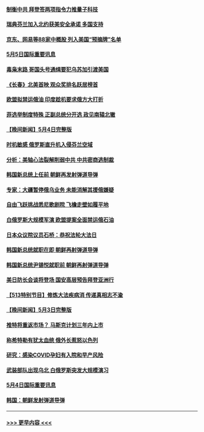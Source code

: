 #### [制衡中共 拜登签两项指令力推量子科技](../pages/prog202/a103418383.md?t=05051901) 
#### [瑞典芬兰加入北约获美安全承诺 多国支持](../pages/prog202/a103418401.md?t=05051901) 
#### [京东、网易等88家中概股 列入美国“预摘牌”名单](../pages/prog202/a103418453.md?t=05051901) 
#### [5月5日国际重要讯息](../pages/prog202/a103418358.md?t=05051901) 
#### [毒枭末路 哥国头号通缉要犯乌苏加引渡美国](../pages/prog202/a103418309.md?t=05051901) 
#### [《长春》北美首映 观众奖排名跃居榜首](../pages/prog202/a103418279.md?t=05051901) 
#### [欧盟拟禁运俄油 印度趁机要求俄方大打折](../pages/prog202/a103418250.md?t=05051901) 
#### [菲选举制度特殊 正副总统分开选 政见南辕北辙](../pages/prog202/a103418227.md?t=05051901) 
#### [【晚间新闻】5月4日完整版](../pages/prog202/a103418096.md?t=05051901) 
#### [时机敏感 俄罗斯直升机入侵芬兰空域](../pages/prog202/a103418186.md?t=05051901) 
#### [分析：美轴心法裂解削弱中共 中共密商逃制裁](../pages/prog202/a103418112.md?t=05051901) 
#### [韩国新总统上任前 朝鲜再发射弹道导弹](../pages/prog202/a103418038.md?t=05051901) 
#### [专家：大疆暂停俄乌业务 未能消解其援俄嫌疑](../pages/prog202/a103417906.md?t=05051901) 
#### [自由飞跃挑战悉尼歌剧院 飞檐走壁如履平地](../pages/prog202/a103417915.md?t=05051901) 
#### [白俄罗斯大规模军演 欧盟提案全面禁运俄石油](../pages/prog202/a103417731.md?t=05051901) 
#### [日本众议院议员石桥：恭祝法轮大法日](../pages/prog202/a103417882.md?t=05051901) 
#### [韩国新总统就职在即 朝鲜再射弹道导弹](../pages/prog202/a103417834.md?t=05051901) 
#### [韩国新总统尹锡悦就职前 朝鲜再射弹道导弹](../pages/prog202/a103417732.md?t=05051901) 
#### [美日防长会谈将登场 国安高层预告拜登亚洲行](../pages/prog202/a103417590.md?t=05051901) 
#### [【513特别节目】修炼大法疾病消 传递真相志不渝](../pages/prog202/a103417580.md?t=05051901) 
#### [【晚间新闻】5月3日完整版](../pages/prog202/a103417119.md?t=05051901) 
#### [推特将重返市场？ 马斯克计划三年内上市](../pages/prog202/a103417476.md?t=05051901) 
#### [称希特勒有犹太血统 俄外长惹怒以色列](../pages/prog202/a103417468.md?t=05051901) 
#### [研究：感染COVID孕妇有入院和早产风险](../pages/prog202/a103417457.md?t=05051901) 
#### [武装部队出现乌北 白俄罗斯突发大规模演习](../pages/prog202/a103417383.md?t=05051901) 
#### [5月4日国际重要讯息](../pages/prog202/a103417395.md?t=05051901) 
#### [韩国：朝鲜发射弹道导弹](../pages/prog202/a103417388.md?t=05051901) 

----
#### [ >>> 更早内容 <<< ](../indexes/prog202-earlier.md)
